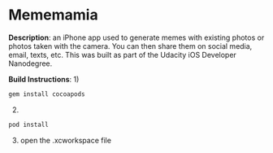 # Mememamia

**Description**: an iPhone app used to generate memes with existing photos or photos taken with the camera. You can then share them on social media, email, texts, etc. This was built as part of the Udacity iOS Developer Nanodegree. 

**Build Instructions**:
1)
```sh
gem install cocoapods
```
2)
```sh
pod install
```
3) open the .xcworkspace file


